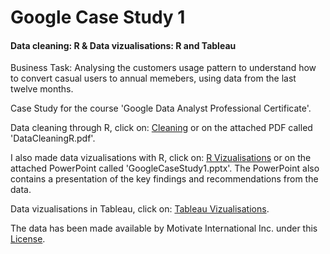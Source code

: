 # Google Case Study 1
#### Data cleaning: R & Data vizualisations: R and Tableau

Business Task: Analysing the customers usage pattern to understand how to convert casual users to annual memebers, using data from the last twelve months. 

Case Study for the course 'Google Data Analyst Professional Certificate'. 

Data cleaning through R, click on: [Cleaning](https://github.com/NasraSalimG/GoogleCaseStudy1/blob/main/DataCleaningR.pdf) or on the attached PDF called 'DataCleaningR.pdf'.

I also made data vizualisations with R, click on: [R Vizualisations](https://github.com/NasraSalimG/GoogleCaseStudy1/blob/main/GoogleCaseStudy1.pptx) or on the attached PowerPoint called 'GoogleCaseStudy1.pptx'. The PowerPoint also contains a presentation of the key findings and recommendations from the data. 

Data vizualisations in Tableau, click on: [Tableau Vizualisations](https://public.tableau.com/app/profile/nasra.salim/viz/GoogleCaseStudy1/Dashboard1?publish=yes).

The data has been made available by Motivate International Inc. under this [License](https://www.divvybikes.com/data-license-agreement).


